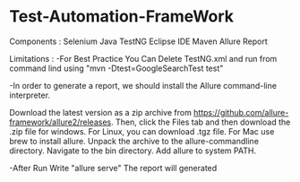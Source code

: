 # Test-Automation-FrameWork
Components :
Selenium Java
TestNG
Eclipse IDE
Maven
Allure Report

Limitations :
-For Best Practice You Can Delete TestNG.xml and run from command lind using "mvn -Dtest=GoogleSearchTest test"
 
-In order to generate a report, we should install the Allure command-line interpreter.

Download the latest version as a zip archive from https://github.com/allure-framework/allure2/releases.
Then, click the Files tab and then download the .zip file for windows. For Linux, you can download .tgz file. For Mac use brew to install allure.
Unpack the archive to the allure-commandline directory.
Navigate to the bin directory.
Add allure to system PATH.

-After Run Write "allure serve" The report will generated
